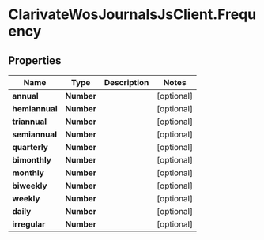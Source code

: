 # ClarivateWosJournalsJsClient.Frequency

## Properties

Name | Type | Description | Notes
------------ | ------------- | ------------- | -------------
**annual** | **Number** |  | [optional] 
**hemiannual** | **Number** |  | [optional] 
**triannual** | **Number** |  | [optional] 
**semiannual** | **Number** |  | [optional] 
**quarterly** | **Number** |  | [optional] 
**bimonthly** | **Number** |  | [optional] 
**monthly** | **Number** |  | [optional] 
**biweekly** | **Number** |  | [optional] 
**weekly** | **Number** |  | [optional] 
**daily** | **Number** |  | [optional] 
**irregular** | **Number** |  | [optional] 


